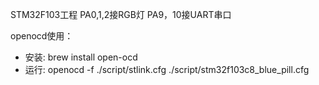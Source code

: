 STM32F103工程
PA0,1,2接RGB灯
PA9，10接UART串口

openocd使用：
* 安装:
brew install open-ocd
* 运行:
openocd -f ./script/stlink.cfg ./script/stm32f103c8_blue_pill.cfg